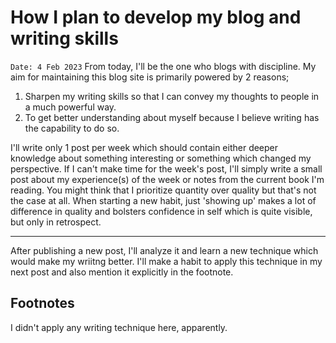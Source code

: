 # How I plan to develop my blog and writing skills

`Date: 4 Feb 2023`
From today, I'll be the one who blogs with discipline. My aim for maintaining this blog site is primarily powered by 2 reasons;
1. Sharpen my writing skills so that I can convey my thoughts to people in a much powerful way.
2. To get better understanding about myself because I believe writing has the capability to do so.

I'll write only 1 post per week which should contain either deeper knowledge about something interesting or something which changed my perspective. If I can't make time for the week's post, I'll simply write a small post about my experience(s) of the week or notes from the current book I'm reading. You might think that I prioritize quantity over quality but that's not the case at all. When starting a new habit, just 'showing up' makes a lot of difference in quality and bolsters confidence in self which is quite visible, but only in retrospect.

---

After publishing a new post, I'll analyze it and learn a new technique which would make my wriitng better. I'll make a habit to apply this technique in my next post and also mention it explicitly in the footnote. 

## Footnotes
I didn't apply any writing technique here, apparently.
